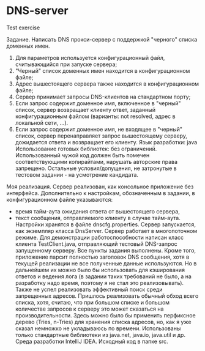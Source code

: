 # DNS-server
Test exercise

Задание.
Написать DNS прокси-сервер с поддержкой "черного" списка доменных имен.
1. Для параметров используется конфигурационный файл, считывающийся при запуске сервера;
2. "Черный" список доменных имен находится в конфигурационном файле;
3. Адрес вышестоящего сервера также находится в конфигурационном файле;
4. Сервер принимает запросы DNS-клиентов на стандартном порту;
5. Если запрос содержит доменное имя, включенное в "черный" список, сервер возвращает клиенту ответ, заданный конфигурационным файлом (варианты: not resolved, адрес в локальной сети, ...).
6. Если запрос содержит доменное имя, не входящее в "черный" список, сервер перенаправляет запрос вышестоящему серверу, дожидается ответа и возвращает его клиенту.
Язык разработки: java
Использование готовых библиотек: без ограничений.
Использованный чужой код должен быть помечен соответствующими копирайтами, нарушать авторские права запрещено.
Остальные условия/допущения, не затронутые в тестовом задании - на усмотрение кандидата.

Моя реализация.
Сервер реализован, как консольное приложение без интерфейса. Дополнительно к настройкам, обозначенным в задании, в конфигурационном файле указываются:
- время тайм-аута ожидания ответа от вышестоящего сервера,
- текст сообщения, отправляемого клиенту в случае тайм-аута.
Настройки хранятся в файле dnscfg.properties.
Сервер запускается, как экземпляр класса DnsServer.
Сервер работает в многопоточном режиме. 
Для демонстрации работоспособности написан класс клиента TestClient.java, отправляющий тестовый DNS-запрос запущенному серверу.
Все пункты задания выполнены.
Кроме того, приложение парсит полностью заголовок DNS сообщения, хотя в текущей реализации не все полученные данные используются. Но в дальнейшем их можно было бы использовать для кэширования ответов и ведения лога (в задании таких требований не было, а на разработку надо время, поэтому я не стал это реализовывать).
Также не успел реализовать эффективный поиск среди запрещенных адресов. Пришлось реализовать обычный обход всего списка, хотя, считаю, что при большом списке и большом количестве запросов к серверу это может сказаться на производительности. Здесь можно было бы применить перфиксное дерево (Tries, n-Tries) для хранения списка адресов, но, как я уже сказал немножко не укладываюсь по времени.
Использованы только стандартные библиотеки из java.net, java.io, java.util и др.
Среда разработки IntelliJ IDEA.
Исходный код в папке src.
